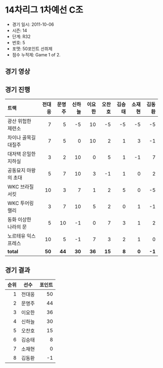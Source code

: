 # 14차리그 1차예선 C조

- 경기 일시: 2011-10-06
- 시즌: 14
- 단계: R32
- 번호: 5
- 포맷: 50포인트 선취제
- 점수 누적제: Game 1 of 2.





## 경기 영상
## 경기 진행

| 트랙 | 전대웅 | 문명주 | 신하늘 | 이요한 | 오찬호 | 김승태 | 소재현 | 김동환 |
|:---|---:|---:|---:|---:|---:|---:|---:|---:|
| 광산 위험한 제련소 | 7 | 5 | -5 | 10 | -5 | -5 | -5 | -5 |
| 차이나 골목길 대질주 | 7 | 5 | 0 | 10 | 2 | 1 | 3 | -1 |
| 대저택 은밀한 지하실 | 3 | 2 | 10 | 0 | 5 | 1 | -1 | 7 |
| 공동묘지 마왕의 초대 | 5 | 7 | 10 | 3 | -1 | 1 | 0 | 2 |
| WKC 브라질 서킷 | 10 | 3 | 7 | 1 | 2 | 5 | 0 | -5 |
| WKC 투어링 랠리 | 3 | 7 | 10 | 5 | 2 | 0 | 1 | -1 |
| 동화 이상한 나라의 문 | 5 | 10 | -1 | 0 | 7 | 3 | 1 | 2 |
| 노르테유 익스프레스 | 10 | 5 | -1 | 7 | 3 | 2 | 1 | 0 |
| __total__ | __50__ | __44__ | __30__ | __36__ | __15__ | __8__ | __0__ | __-1__ |




## 경기 결과

| 순위 | 선수 | 포인트 |
|---:|:---:|---:|
| 1 | 전대웅 | 50 |
| 2 | 문명주 | 44 |
| 3 | 이요한 | 36 |
| 4 | 신하늘 | 30 |
| 5 | 오찬호 | 15 |
| 6 | 김승태 | 8 |
| 7 | 소재현 | 0 |
| 8 | 김동환 | -1 |

